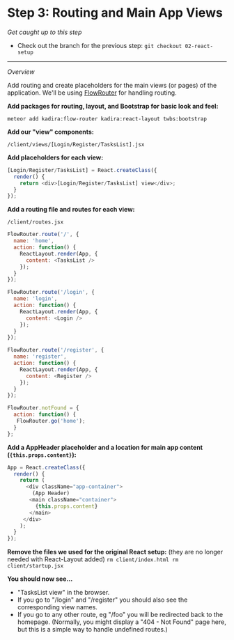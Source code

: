 # Step 3: Routing and Main App Views

*Get caught up to this step*
- Check out the branch for the previous step: ```git checkout 02-react-setup``` 

<hr>

*Overview*

Add routing and create placeholders for the main views (or pages) of the application. We'll be using [FlowRouter](https://github.com/kadirahq/flow-router#meteor-routing-guide) for handling routing.


**Add packages for routing, layout, and Bootstrap for basic look and feel:**

```meteor add kadira:flow-router kadira:react-layout twbs:bootstrap```


**Add our "view" components:**

``` /client/views/[Login/Register/TasksList].jsx ``` 


**Add placeholders for each view:** 

```js
[Login/Register/TasksList] = React.createClass({
  render() {
    return <div>[Login/Register/TasksList] view</div>;
  }
});
```

**Add a routing file and routes for each view:** 


``` /client/routes.jsx ```

```js
FlowRouter.route('/', {
  name: 'home',
  action: function() {
    ReactLayout.render(App, {
      content: <TasksList />
    });
  }
});

FlowRouter.route('/login', {
  name: 'login',
  action: function() {
    ReactLayout.render(App, {
      content: <Login />
    });
  }
});

FlowRouter.route('/register', {
  name: 'register',
  action: function() {
    ReactLayout.render(App, {
      content: <Register />
    });
  }
});

FlowRouter.notFound = {
  action: function() {
   FlowRouter.go('home');
  }
};

```

**Add a AppHeader placeholder and a location for main app content (```{this.props.content}```):**

```js 
App = React.createClass({
  render() {
    return (
      <div className="app-container">
        (App Header)
       <main className="container">
         {this.props.content}
       </main>
     </div>
    );
  }
});
```

**Remove the files we used for the original React setup:**
(they are no longer needed with React-Layout added)
```rm client/index.html rm client/startup.jsx```

**You should now see...**
- "TasksList view" in the browser.
- If you go to "/login" and "/register" you should also see the corresponding view names.
- If you go to any other route, eg "/foo" you will be redirected back to the homepage. (Normally, you might display a "404 - Not Found" page here, but this is a simple way to handle undefined routes.)

